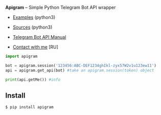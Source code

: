 
**Apigram** – Simple Python Telegram Bot API wrapper

* [Examples](./examples) (python3)
* [Sources](./apigram) (python3)
* [Telegram Bot API Manual](https://core.telegram.org/bots/api)

* [Contact with me](https://t.me/kensoi_fuji) [RU]

```python
import apigram

bot = apigram.session('123456:ABC-DEF1234ghIkl-zyx57W2v1u123ew11')
api = apigram.get_api(bot) #take an apigram.session(token) object

print(api.getMe()) #info
```

Install
------------
    $ pip install apigram

